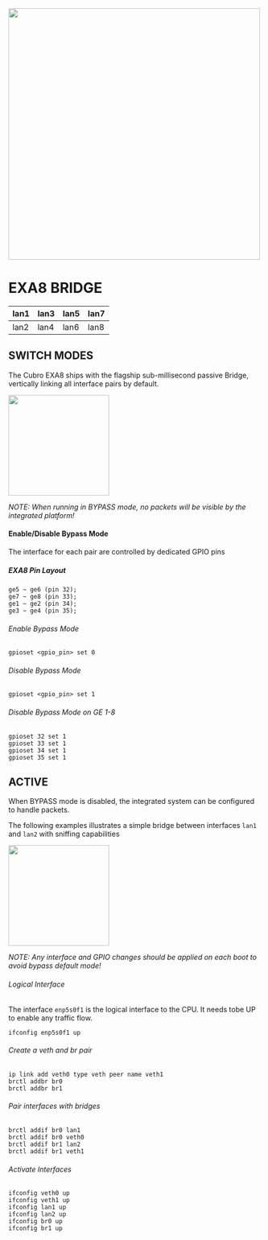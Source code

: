 <img src="http://cubro.org/images/EXA8_Banner.jpg" width=500>


# EXA8 BRIDGE

| lan1  	| lan3  	| lan5  	| lan7  	|
|---	|---	|---	|---	|
| lan2  	| lan4  	| lan6  	| lan8  	|


## SWITCH MODES
The Cubro EXA8 ships with the flagship sub-millisecond passive Bridge, vertically linking all interface pairs by default.

<img src=https://user-images.githubusercontent.com/1423657/54088515-010b9080-435f-11e9-910c-260e65002608.png width=200>

*NOTE: When running in BYPASS mode, no packets will be visible by the integrated platform!*



#### Enable/Disable Bypass Mode
The interface for each pair are controlled by dedicated GPIO pins

##### EXA8 Pin Layout
```
ge5 ~ ge6 (pin 32);
ge7 ~ ge8 (pin 33);
ge1 ~ ge2 (pin 34);
ge3 ~ ge4 (pin 35);
```

###### Enable Bypass Mode
```
gpioset <gpio_pin> set 0
```

###### Disable Bypass Mode
```
gpioset <gpio_pin> set 1
```

###### Disable Bypass Mode on GE 1-8
```
gpioset 32 set 1
gpioset 33 set 1
gpioset 34 set 1
gpioset 35 set 1
```

## ACTIVE
When BYPASS mode is disabled, the integrated system can be configured to handle packets.

The following examples illustrates a simple bridge between interfaces `lan1` and `lan2` with sniffing capabilities

<img src=https://user-images.githubusercontent.com/1423657/54088541-56e03880-435f-11e9-9a7b-2722fc14c293.png width=200>

*NOTE: Any interface and GPIO changes should be applied on each boot to avoid bypass default mode!* 

###### Logical Interface
The interface `enp5s0f1` is the logical interface to the CPU. It needs tobe UP to enable any traffic flow. 
```
ifconfig enp5s0f1 up
```

###### Create a veth and br pair
```
ip link add veth0 type veth peer name veth1
brctl addbr br0
brctl addbr br1
```

###### Pair interfaces with bridges
```
brctl addif br0 lan1
brctl addif br0 veth0
brctl addif br1 lan2
brctl addif br1 veth1
```
###### Activate Interfaces
```
ifconfig veth0 up
ifconfig veth1 up
ifconfig lan1 up
ifconfig lan2 up
ifconfig br0 up
ifconfig br1 up
```
